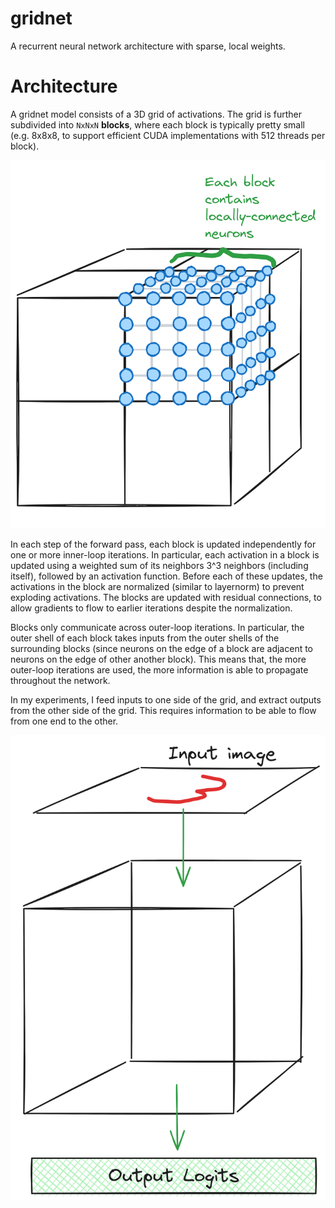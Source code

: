 # gridnet

A recurrent neural network architecture with sparse, local weights.

# Architecture

A gridnet model consists of a 3D grid of activations. The grid is further subdivided into `NxNxN` **blocks**, where each block is typically pretty small (e.g. 8x8x8, to support efficient CUDA implementations with 512 threads per block).

![The block structure of a gridnet](images/gridnet_block.png)

In each step of the forward pass, each block is updated independently for one or more inner-loop iterations. In particular, each activation in a block is updated using a weighted sum of its neighbors 3^3 neighbors (including itself), followed by an activation function. Before each of these updates, the activations in the block are normalized (similar to layernorm) to prevent exploding activations. The blocks are updated with residual connections, to allow gradients to flow to earlier iterations despite the normalization.

Blocks only communicate across outer-loop iterations. In particular, the outer shell of each block takes inputs from the outer shells of the surrounding blocks (since neurons on the edge of a block are adjacent to neurons on the edge of other another block). This means that, the more outer-loop iterations are used, the more information is able to propagate throughout the network.

In my experiments, I feed inputs to one side of the grid, and extract outputs from the other side of the grid. This requires information to be able to flow from one end to the other.

![Input to output stream of a gridnet](images/gridnet_flow.png)

